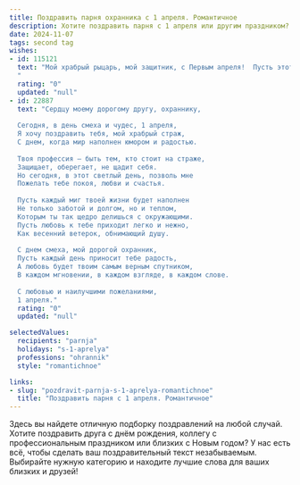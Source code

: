 ```yaml
---
title: Поздравить парня охранника с 1 апреля. Романтичное
description: Хотите поздравить парня с 1 апреля или другим праздником? Наш ИИ создаст незабываемое поздравление, а вы обязательно выделитесь среди других.  
date: 2024-11-07
tags: second tag
wishes:
- id: 115121
  text: "Мой храбрый рыцарь, мой защитник, с Первым апреля!  Пусть этот день будет полон улыбок, как и твои глаза, когда смотришь на меня.  Ты – моя крепость, мой оплот, и сегодня я хочу сказать тебе, что люблю тебя больше всех на свете. Пусть все твои будни, даже на службе, будут наполнены  теплотой и любовью, а я всегда буду твоей надежной гаванью. С праздником!
  "
  rating: "0"
  updated: "null"
- id: 22887
  text: "Сердцу моему дорогому другу, охраннику,
  
  Сегодня, в день смеха и чудес, 1 апреля,
  Я хочу поздравить тебя, мой храбрый страж,
  С днем, когда мир наполнен юмором и радостью.
  
  Твоя профессия – быть тем, кто стоит на страже,
  Защищает, оберегает, не щадит себя.
  Но сегодня, в этот светлый день, позволь мне
  Пожелать тебе покоя, любви и счастья.
  
  Пусть каждый миг твоей жизни будет наполнен
  Не только заботой и долгом, но и теплом,
  Которым ты так щедро делишься с окружающими.
  Пусть любовь к тебе приходит легко и нежно,
  Как весенний ветерок, обнимающий душу.
  
  С днем смеха, мой дорогой охранник,
  Пусть каждый день приносит тебе радость,
  А любовь будет твоим самым верным спутником,
  В каждом мгновении, в каждом взгляде, в каждом слове.
  
  С любовью и наилучшими пожеланиями,
  1 апреля."
  rating: "0"
  updated: "null"

selectedValues:
  recipients: "parnja"
  holidays: "s-1-aprelya"
  professions: "ohrannik"
  style: "romantichnoe"

links:
- slug: "pozdravit-parnja-s-1-aprelya-romantichnoe"
  title: "Поздравить парня с 1 апреля. Романтичное"
---
```


Здесь вы найдете отличную подборку поздравлений на любой случай.
Хотите поздравить друга с днём рождения, коллегу с профессиональным праздником или близких с Новым годом? У нас есть всё, чтобы сделать ваш поздравительный текст незабываемым. Выбирайте нужную категорию и находите лучшие слова для ваших близких и друзей!
